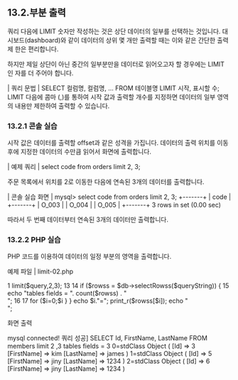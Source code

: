 
## 13.2.부분 출력 
쿼리 다음에 LIMIT 숫자만 작성하는 것은 상단 데이터의 일부를 선택하는 것입니다. 대 
시보드(dashboard)와 같이 데이터의 상위 몇 개만 출력할 때는 이와 같은 간단한 출력 제 
한은 편리합니다.  

하지만 제일 상단이 아닌 중간의 일부분만을 데이터로 읽어오고자 할 경우에는 LIMIT 인 자를 더 주어야 합니다. 

| 쿼리 문법 | 
SELECT 컬럼명, 컬럼명, … FROM 테이블명 LIMIT 시작, 표시할 수; 
LIMIT 다음에 콤마 (,)를 통하여 시작 값과 출력할 개수를 지정하면 데이터의 일부 영역의 내용만 제한하여 출력할 수 있습니다. 

### 13.2.1 콘솔 실습 
시작 값은 데이터를 출력할 offset과 같은 성격을 가집니다. 데이터의 출력 위치를 이동 
후에 지정한 데이터의 수만큼 읽어서 화면에 출력합니다. 

| 예제 쿼리 | 
select code from orders limit 2, 3; 

주문 목록에서 위치를 2로 이동한 다음에 연속된 3개의 데이터를 출력합니다. 

| 콘솔 실습 화면 | 
mysql> select code from orders limit 2, 3; +-------+ | code | +-------+ | O_003 | | O_004 | | O_005 | +-------+ 3 rows in set (0.00 sec) 

따라서 두 번째 데이터부터 연속된 3개의 데이터만 출력합니다. 

### 13.2.2 PHP 실습 
PHP 코드를 이용하여 데이터의 일정 부분의 영역을 출력합니다. 

예제 파일 | limit-02.php 

1 <?php 2 3 include "dbinfo.php"; 4 include "mysql.class.php"; 5 6 // ++ Mysqli DB 연결. 7 $db = new JinyMysql(); 8 9 // 기본 select 쿼리 10 $query = "SELECT Id, FirstName, LastName FROM members"; 11 // 기본 쿼리에 limit 제한을 설정합니다. 12 $queryString = $db->limit($query,2,3); 13 14 if ($rowss = $db->selectRowss($queryString)) { 15 echo "tables fields = ". count($rowss) . "<br>"; 16 17 for ($i=0;$i<count($rowss);$i++) { 
18 19 20 21 22 23 24  ?>  }  }  echo $i."="; print_r($rowss[$i]); echo "<br>";  

화면 출력  

mysql connected! 쿼리 성공] SELECT Id, FirstName, LastName FROM members limit 2 ,3 tables fields = 3 0=stdClass Object ( [Id] => 3 [FirstName] => kim [LastName] => james ) 1=stdClass Object ( [Id] => 5 [FirstName] => jiny [LastName] => 1234 ) 2=stdClass Object ( [Id] => 6 [FirstName] => jiny [LastName] => 1234 ) 
